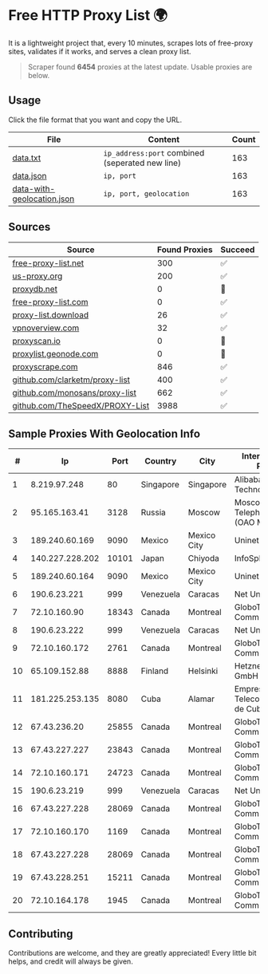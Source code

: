 
# Free HTTP Proxy List 🌍

It is a lightweight project that, every 10 minutes, scrapes lots of free-proxy sites, validates if it works, and serves a clean proxy list.


> Scraper found **6454** proxies at the latest update. Usable proxies are below.

## Usage

Click the file format that you want and copy the URL.


|File|Content|Count|
|----|-------|-----|
|[data.txt](https://raw.githubusercontent.com/themiralay/Proxy-List-World/master/data.txt)|`ip_address:port` combined (seperated new line)|163|
|[data.json](https://raw.githubusercontent.com/themiralay/Proxy-List-World/master/data.json)|`ip, port`|163|
|[data-with-geolocation.json](https://raw.githubusercontent.com/themiralay/Proxy-List-World/master/data-with-geolocation.json)|`ip, port, geolocation`|163|

## Sources

|Source|Found Proxies|Succeed|
|------|-------------|-------|
|[free-proxy-list.net](https://free-proxy-list.net)|300|✅|
|[us-proxy.org](https://www.us-proxy.org)|200|✅|
|[proxydb.net](http://proxydb.net)|0|🚫|
|[free-proxy-list.com](https://free-proxy-list.com/?page=&port=&type%5B%5D=http&type%5B%5D=https&up_time=0&search=Search)|0|✅|
|[proxy-list.download](https://www.proxy-list.download/HTTP)|26|✅|
|[vpnoverview.com](https://vpnoverview.com/privacy/anonymous-browsing/free-proxy-servers)|32|✅|
|[proxyscan.io](https://www.proxyscan.io)|0|🚫|
|[proxylist.geonode.com](https://proxylist.geonode.com/api/proxy-list?limit=300&page=1&sort_by=lastChecked&sort_type=desc&protocols=http,https)|0|🚫|
|[proxyscrape.com](https://api.proxyscrape.com/v2/?request=displayproxies&protocol=http&timeout=10000&country=all&ssl=all&anonymity=all)|846|✅|
|[github.com/clarketm/proxy-list](https://raw.githubusercontent.com/clarketm/proxy-list/master/proxy-list-raw.txt)|400|✅|
|[github.com/monosans/proxy-list](https://raw.githubusercontent.com/monosans/proxy-list/main/proxies/http.txt)|662|✅|
|[github.com/TheSpeedX/PROXY-List](https://raw.githubusercontent.com/TheSpeedX/PROXY-List/master/http.txt)|3988|✅|


## Sample Proxies With Geolocation Info

|#|Ip|Port|Country|City|Internet Service Provider|
|-|--|----|-------|----|-------------------------|
|1|8.219.97.248|80|Singapore|Singapore|Alibaba (US) Technology Co., Ltd.|
|2|95.165.163.41|3128|Russia|Moscow|Moscow Local Telephone Network (OAO MGTS)|
|3|189.240.60.169|9090|Mexico|Mexico City|Uninet S.A. de C.V.|
|4|140.227.228.202|10101|Japan|Chiyoda|InfoSphere|
|5|189.240.60.164|9090|Mexico|Mexico City|Uninet S.A. de C.V.|
|6|190.6.23.221|999|Venezuela|Caracas|Net Uno|
|7|72.10.160.90|18343|Canada|Montreal|GloboTech Communications|
|8|190.6.23.222|999|Venezuela|Caracas|Net Uno|
|9|72.10.160.172|2761|Canada|Montreal|GloboTech Communications|
|10|65.109.152.88|8888|Finland|Helsinki|Hetzner Online GmbH|
|11|181.225.253.135|8080|Cuba|Alamar|Empresa de Telecomunicaciones de Cuba, S.A.|
|12|67.43.236.20|25855|Canada|Montreal|GloboTech Communications|
|13|67.43.227.227|23843|Canada|Montreal|GloboTech Communications|
|14|72.10.160.171|24723|Canada|Montreal|GloboTech Communications|
|15|190.6.23.219|999|Venezuela|Caracas|Net Uno|
|16|67.43.227.228|28069|Canada|Montreal|GloboTech Communications|
|17|72.10.160.170|1169|Canada|Montreal|GloboTech Communications|
|18|67.43.227.228|28069|Canada|Montreal|GloboTech Communications|
|19|67.43.228.251|15211|Canada|Montreal|GloboTech Communications|
|20|72.10.164.178|1945|Canada|Montreal|GloboTech Communications|



## Contributing

Contributions are welcome, and they are greatly appreciated! Every
little bit helps, and credit will always be given.

